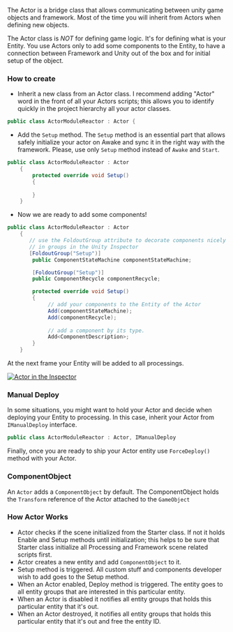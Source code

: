 The Actor is a bridge class that allows communicating between unity game objects and framework. Most of the time you will inherit from Actors when defining new objects.

The Actor class is *NOT* for defining game logic. It's for defining what is your Entity. You use Actors only to add some components to the Entity, to have a connection between Framework and Unity out of the box and for initial setup of the object. 


### How to create ###

* Inherit a new class from an Actor class. I recommend adding "Actor" word in the front of all your Actors scripts; this allows you to identify quickly in the project hierarchy all your actor classes.

```csharp
public class ActorModuleReactor : Actor {
```

* Add the ```Setup``` method. The ```Setup``` method is an essential part that allows safely initialize your actor on Awake and sync it in the right way with the framework. Please, use only ```Setup``` method instead of ```Awake``` and ```Start```.

```csharp
public class ActorModuleReactor : Actor
	{
		protected override void Setup()
		{
			 
		}
	}
```

*  Now we are ready to add some components!
```csharp
public class ActorModuleReactor : Actor
    {
       // use the FoldoutGroup attribute to decorate components nicely 
       // in groups in the Unity Inspector
       [FoldoutGroup("Setup")]
        public ComponentStateMachine componentStateMachine;

        [FoldoutGroup("Setup")]
        public ComponentRecycle componentRecycle;

        protected override void Setup()
        {
             // add your components to the Entity of the Actor
             Add(componentStateMachine);
             Add(componentRecycle);
             
             // add a component by its type. 
             Add<ComponentDescription>;
        }
    }
```
At the next frame your Entity will be added to all processings.

[![Actor in the Inspector](https://i.gyazo.com/2bdd01853f4df82d3ddf6e8f06241b1f.gif)](https://gyazo.com/2bdd01853f4df82d3ddf6e8f06241b1f)

### Manual Deploy ###
In some situations, you might want to hold your Actor and decide when deploying your Entity to processing.
In this case, inherit your Actor from ```IManualDeploy``` interface.

```csharp
public class ActorModuleReactor : Actor, IManualDeploy
```
Finally, once you are ready to ship your Actor entity use ```ForceDeploy()``` method with your Actor. 

### ComponentObject ###
An ```Actor``` adds a ```ComponentObject``` by default. The ComponentObject holds the ```Transform``` reference of the Actor attached to the ```GameObject```

### How Actor Works ###


 * Actor checks if the scene initialized from the Starter class. If not it holds Enable and Setup methods until initialization; this helps to be sure that Starter class initialize all Processing and Framework scene related scripts first.
* Actor creates a new entity and add ```ComponentObject``` to it.
* Setup method is triggered. All custom stuff and components developer wish to add goes to the Setup method.
* When an Actor enabled, Deploy method is triggered. The entity goes to all entity groups that are interested in this particular entity.
* When an Actor is disabled it notifies all entity groups that holds this particular entity that it's out.
* When an Actor destroyed, it notifies all entity groups that holds this particular entity that it's out and free the entity ID.



